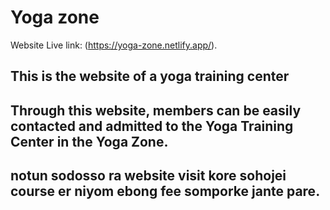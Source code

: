 # Yoga zone

Website Live link:  (https://yoga-zone.netlify.app/).

## This is the website of a yoga training center

## Through this website, members can be easily contacted and admitted to the Yoga Training Center in the Yoga Zone.

##  notun sodosso ra website visit kore sohojei course er niyom ebong fee somporke jante pare. 


